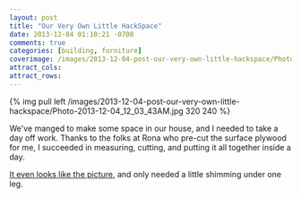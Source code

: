 ```yaml
---
layout: post
title: "Our Very Own Little HackSpace"
date: 2013-12-04 01:10:21 -0700
comments: true
categories: [building, furniture]
coverimage: /images/2013-12-04-post-our-very-own-little-hackspace/Photo-2013-12-04_12_03_43AM.jpg
attract_cols:
attract_rows:
---
```

{% img pull left /images/2013-12-04-post-our-very-own-little-hackspace/Photo-2013-12-04_12_03_43AM.jpg 320 240 %}

We've manged to make some space in our house, and I needed to take a day off work. Thanks to the folks at Rona who pre-cut the surface plywood for me, I succeeded in measuring, cutting, and putting it all together inside a day.

[It even looks like the picture](http://www.familyhandyman.com/workshop/workbench/how-to-build-a-workbench-super-simple-50-bench/view-all), and only needed a little shimming under one leg.


